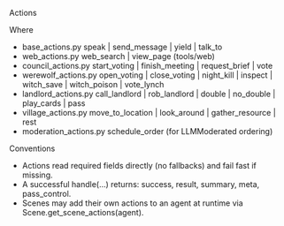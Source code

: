 Actions

Where
- base_actions.py        speak | send_message | yield | talk_to
- web_actions.py         web_search | view_page (tools/web)
- council_actions.py     start_voting | finish_meeting | request_brief | vote
- werewolf_actions.py    open_voting | close_voting | night_kill | inspect | witch_save | witch_poison | vote_lynch
- landlord_actions.py    call_landlord | rob_landlord | double | no_double | play_cards | pass
- village_actions.py     move_to_location | look_around | gather_resource | rest
- moderation_actions.py  schedule_order (for LLMModerated ordering)

Conventions
- Actions read required fields directly (no fallbacks) and fail fast if missing.
- A successful handle(...) returns: success, result, summary, meta, pass_control.
- Scenes may add their own actions to an agent at runtime via Scene.get_scene_actions(agent).

